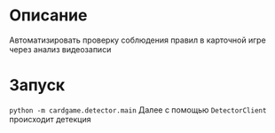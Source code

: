 # Описание
Автоматизировать проверку соблюдения правил в карточной игре через анализ видеозаписи

# Запуск
`python -m cardgame.detector.main`
Далее с помощью `DetectorClient` происходит детекция